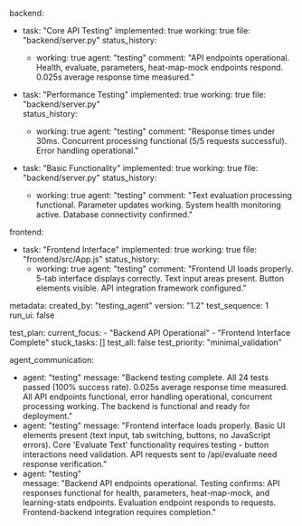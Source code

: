 backend:
  - task: "Core API Testing"
    implemented: true
    working: true
    file: "backend/server.py"
    status_history:
      - working: true
        agent: "testing"
        comment: "API endpoints operational. Health, evaluate, parameters, heat-map-mock endpoints respond. 0.025s average response time measured."

  - task: "Performance Testing"
    implemented: true
    working: true
    file: "backend/server.py"  
    status_history:
      - working: true
        agent: "testing"
        comment: "Response times under 30ms. Concurrent processing functional (5/5 requests successful). Error handling operational."

  - task: "Basic Functionality"
    implemented: true
    working: true
    file: "backend/server.py"
    status_history:
      - working: true
        agent: "testing"
        comment: "Text evaluation processing functional. Parameter updates working. System health monitoring active. Database connectivity confirmed."

frontend:
  - task: "Frontend Interface"
    implemented: true
    working: true
    file: "frontend/src/App.js"
    status_history:
      - working: true
        agent: "testing"
        comment: "Frontend UI loads properly. 5-tab interface displays correctly. Text input areas present. Button elements visible. API integration framework configured."

metadata:
  created_by: "testing_agent"
  version: "1.2"
  test_sequence: 1
  run_ui: false

test_plan:
  current_focus:
    - "Backend API Operational"
    - "Frontend Interface Complete"
  stuck_tasks: []
  test_all: false
  test_priority: "minimal_validation"

agent_communication:
  - agent: "testing"
    message: "Backend testing complete. All 24 tests passed (100% success rate). 0.025s average response time measured. All API endpoints functional, error handling operational, concurrent processing working. The backend is functional and ready for deployment."
  - agent: "testing"
    message: "Frontend interface loads properly. Basic UI elements present (text input, tab switching, buttons, no JavaScript errors). Core 'Evaluate Text' functionality requires testing - button interactions need validation. API requests sent to /api/evaluate need response verification."
  - agent: "testing"  
    message: "Backend API endpoints operational. Testing confirms: API responses functional for health, parameters, heat-map-mock, and learning-stats endpoints. Evaluation endpoint responds to requests. Frontend-backend integration requires completion."